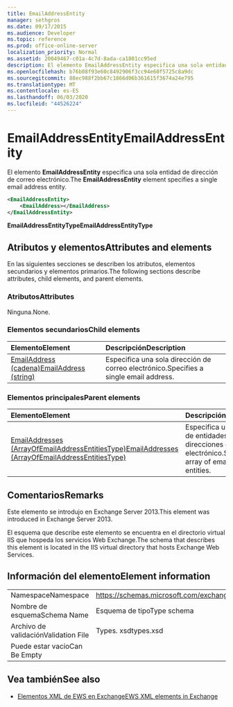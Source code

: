 ```yaml
---
title: EmailAddressEntity
manager: sethgros
ms.date: 09/17/2015
ms.audience: Developer
ms.topic: reference
ms.prod: office-online-server
localization_priority: Normal
ms.assetid: 20049467-c01a-4c7d-8ada-ca1801cc95ed
description: El elemento EmailAddressEntity especifica una sola entidad de dirección de correo electrónico.
ms.openlocfilehash: b76b08f93e60c8492906f3cc94e60f5725c8a9dc
ms.sourcegitcommit: 88ec988f2bb67c1866d06b361615f3674a24e795
ms.translationtype: MT
ms.contentlocale: es-ES
ms.lasthandoff: 06/03/2020
ms.locfileid: "44526224"
---
```

# <a name="emailaddressentity"></a><span data-ttu-id="a1887-103">EmailAddressEntity</span><span class="sxs-lookup"><span data-stu-id="a1887-103">EmailAddressEntity</span></span>

<span data-ttu-id="a1887-104">El elemento **EmailAddressEntity** especifica una sola entidad de dirección de correo electrónico.</span><span class="sxs-lookup"><span data-stu-id="a1887-104">The **EmailAddressEntity** element specifies a single email address entity.</span></span> 
  
```XML
<EmailAddressEntity>
    <EmailAddress></EmailAddress>
</EmailAddressEntity>
```

 <span data-ttu-id="a1887-105">**EmailAddressEntityType**</span><span class="sxs-lookup"><span data-stu-id="a1887-105">**EmailAddressEntityType**</span></span>
## <a name="attributes-and-elements"></a><span data-ttu-id="a1887-106">Atributos y elementos</span><span class="sxs-lookup"><span data-stu-id="a1887-106">Attributes and elements</span></span>

<span data-ttu-id="a1887-107">En las siguientes secciones se describen los atributos, elementos secundarios y elementos primarios.</span><span class="sxs-lookup"><span data-stu-id="a1887-107">The following sections describe attributes, child elements, and parent elements.</span></span>
  
### <a name="attributes"></a><span data-ttu-id="a1887-108">Atributos</span><span class="sxs-lookup"><span data-stu-id="a1887-108">Attributes</span></span>

<span data-ttu-id="a1887-109">Ninguna.</span><span class="sxs-lookup"><span data-stu-id="a1887-109">None.</span></span>
  
### <a name="child-elements"></a><span data-ttu-id="a1887-110">Elementos secundarios</span><span class="sxs-lookup"><span data-stu-id="a1887-110">Child elements</span></span>

|<span data-ttu-id="a1887-111">**Elemento**</span><span class="sxs-lookup"><span data-stu-id="a1887-111">**Element**</span></span>|<span data-ttu-id="a1887-112">**Descripción**</span><span class="sxs-lookup"><span data-stu-id="a1887-112">**Description**</span></span>|
|:-----|:-----|
|[<span data-ttu-id="a1887-113">EmailAddress (cadena)</span><span class="sxs-lookup"><span data-stu-id="a1887-113">EmailAddress (string)</span></span>](emailaddress-string.md) <br/> |<span data-ttu-id="a1887-114">Especifica una sola dirección de correo electrónico.</span><span class="sxs-lookup"><span data-stu-id="a1887-114">Specifies a single email address.</span></span>  <br/> |
   
### <a name="parent-elements"></a><span data-ttu-id="a1887-115">Elementos principales</span><span class="sxs-lookup"><span data-stu-id="a1887-115">Parent elements</span></span>

|<span data-ttu-id="a1887-116">**Elemento**</span><span class="sxs-lookup"><span data-stu-id="a1887-116">**Element**</span></span>|<span data-ttu-id="a1887-117">**Descripción**</span><span class="sxs-lookup"><span data-stu-id="a1887-117">**Description**</span></span>|
|:-----|:-----|
|[<span data-ttu-id="a1887-118">EmailAddresses (ArrayOfEmailAddressEntitiesType)</span><span class="sxs-lookup"><span data-stu-id="a1887-118">EmailAddresses (ArrayOfEmailAddressEntitiesType)</span></span>](emailaddresses-arrayofemailaddressentitiestype.md) <br/> |<span data-ttu-id="a1887-119">Especifica una matriz de entidades de direcciones de correo electrónico.</span><span class="sxs-lookup"><span data-stu-id="a1887-119">Specifies an array of email address entities.</span></span>  <br/> |
   
## <a name="remarks"></a><span data-ttu-id="a1887-120">Comentarios</span><span class="sxs-lookup"><span data-stu-id="a1887-120">Remarks</span></span>

<span data-ttu-id="a1887-121">Este elemento se introdujo en Exchange Server 2013.</span><span class="sxs-lookup"><span data-stu-id="a1887-121">This element was introduced in Exchange Server 2013.</span></span>
  
<span data-ttu-id="a1887-122">El esquema que describe este elemento se encuentra en el directorio virtual IIS que hospeda los servicios Web Exchange.</span><span class="sxs-lookup"><span data-stu-id="a1887-122">The schema that describes this element is located in the IIS virtual directory that hosts Exchange Web Services.</span></span>
  
## <a name="element-information"></a><span data-ttu-id="a1887-123">Información del elemento</span><span class="sxs-lookup"><span data-stu-id="a1887-123">Element information</span></span>

|||
|:-----|:-----|
|<span data-ttu-id="a1887-124">Namespace</span><span class="sxs-lookup"><span data-stu-id="a1887-124">Namespace</span></span>  <br/> |https://schemas.microsoft.com/exchange/services/2006/types  <br/> |
|<span data-ttu-id="a1887-125">Nombre de esquema</span><span class="sxs-lookup"><span data-stu-id="a1887-125">Schema Name</span></span>  <br/> |<span data-ttu-id="a1887-126">Esquema de tipo</span><span class="sxs-lookup"><span data-stu-id="a1887-126">Type schema</span></span>  <br/> |
|<span data-ttu-id="a1887-127">Archivo de validación</span><span class="sxs-lookup"><span data-stu-id="a1887-127">Validation File</span></span>  <br/> |<span data-ttu-id="a1887-128">Types. xsd</span><span class="sxs-lookup"><span data-stu-id="a1887-128">types.xsd</span></span>  <br/> |
|<span data-ttu-id="a1887-129">Puede estar vacío</span><span class="sxs-lookup"><span data-stu-id="a1887-129">Can Be Empty</span></span>  <br/> ||
   
## <a name="see-also"></a><span data-ttu-id="a1887-130">Vea también</span><span class="sxs-lookup"><span data-stu-id="a1887-130">See also</span></span>



- [<span data-ttu-id="a1887-131">Elementos XML de EWS en Exchange</span><span class="sxs-lookup"><span data-stu-id="a1887-131">EWS XML elements in Exchange</span></span>](ews-xml-elements-in-exchange.md)


